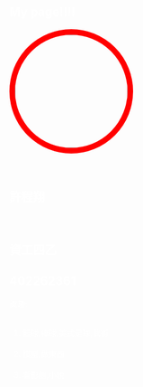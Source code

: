 <link href="https://fonts.googleapis.com/css?family=Lobster" rel="stylesheet" type="text/css">
<style>
  .white-text {
    color: white;
  }

  h2 {
    font-family: Lobster, Monospace;
  }

  p {
    font-size: 16px;
    font-family: Monospace;
  }
  .thick-red-border {
    border-color: red;
    border-width: 10px;
    border-style: solid;
    border-radius: 50%;
  }
.smaller-image {
    width: 200px;
  }
</style>
<body style="background: url( http://bit.ly/2nTJeGN) no-repeat fixed; background-size: cover;"> 

<div class="container-fluid">
  <h2 class="white-text">My page!!!!</h2>

  <img class="smaller-image thick-red-border" src="http://bit.ly/2nk8lzP">

  
  <h2 class="white-text">許程翔</h2>
  <h2 class="white-text">資工四乙</h2>
  <h2 class="white-text">402262361</h2>
<p class="white-text">興趣:</p>
  <ol>
    <li class="white-text">籃球,棒球,美式足球,武術</li>
    <li class="white-text">模型,做東西</li>
    <li class="white-text">看影劇,小說</li>
  </ol>
</div>
